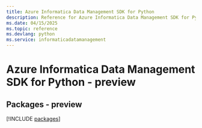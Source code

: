 ```yaml
---
title: Azure Informatica Data Management SDK for Python
description: Reference for Azure Informatica Data Management SDK for Python
ms.date: 04/15/2025
ms.topic: reference
ms.devlang: python
ms.service: informaticadatamanagement
---
```

# Azure Informatica Data Management SDK for Python - preview
## Packages - preview
[!INCLUDE [packages](informatica-data-management-index.md)]
